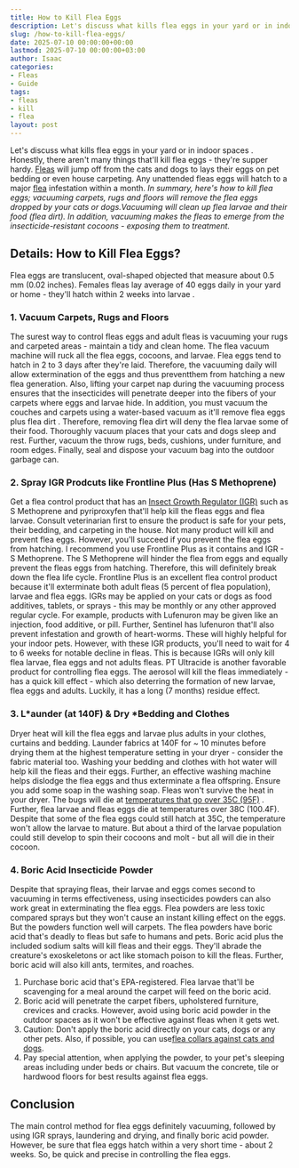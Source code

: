 ```yaml
---
title: How to Kill Flea Eggs
description: Let's discuss what kills flea eggs in your yard or in indoor spaces . Honestly, there aren't many things that'll kill flea eggs - they're supper hardy. Fleas...
slug: /how-to-kill-flea-eggs/
date: 2025-07-10 00:00:00+00:00
lastmod: 2025-07-10 00:00:00+03:00
author: Isaac
categories:
- Fleas
- Guide
tags:
- fleas
- kill
- flea
layout: post
---
```

Let's discuss what kills flea eggs in your yard or in
indoor spaces
. Honestly, there aren't many things that'll kill flea eggs - they're supper hardy.
[Fleas](https://pestpolicy.com/how-to-kill-fleas-on-dogs-naturally-safe-and-fast/) will jump off from the cats and dogs to lays their eggs on pet bedding or even house carpeting. Any unattended fleas eggs will hatch to a major [flea](https://pestpolicy.com/what-kills-fleas-in-the-yard-naturally/) infestation within a month.
*In summary, here's how to kill flea eggs; vacuuming carpets, rugs and floors will remove the flea eggs dropped by your cats or dogs.Vacuuming will clean up flea larvae and their food (flea dirt). In addition, vacuuming makes the fleas to emerge from the insecticide-resistant cocoons - exposing them to treatment.*
## Details: How to Kill Flea Eggs?
Flea eggs are translucent, oval-shaped objected that measure about 0.5 mm (0.02 inches). Females fleas lay average of 40 eggs daily in your yard or home - they'll
hatch within 2 weeks into larvae
.

### **1. Vacuum Carpets, Rugs and Floors**
The surest way to control fleas eggs and adult fleas is vacuuming your rugs and carpeted areas - maintain a tidy and clean home. The
flea vacuum
machine will ruck all the flea eggs, cocoons, and larvae.
Flea eggs tend to hatch in 2 to 3 days after they're laid. Therefore, the vacuuming daily will allow extermination of the eggs and thus preventthem from hatching a new flea generation.
Also, lifting your carpet nap during the vacuuming process ensures that the insecticides will penetrate deeper into the fibers of your carpets where eggs and larvae hide.
In addition, you must vacuum the couches and carpets using a water-based vacuum as it'll remove flea eggs plus
flea dirt
. Therefore, removing flea dirt will deny the flea larvae some of their food.
Thoroughly vacuum places that your cats and dogs sleep and rest. Further, vacuum the throw rugs, beds, cushions, under furniture, and room edges. Finally, seal and dispose your vacuum bag into the outdoor garbage can.
### 2. Spray IGR Prodcuts like Frontline Plus (Has S Methoprene)
Get a flea control product that has an
[Insect Growth Regulator (IGR)](http://npic.orst.edu/ingred/ptype/igr.html)
such as S Methoprene and pyriproxyfen that'll help kill the fleas eggs and flea larvae. Consult veterinarian first to ensure the product is safe for your pets, their bedding, and carpeting in the house.
Not many product will kill and prevent flea eggs. However, you'll succeed if you prevent the flea eggs from hatching. I recommend you use Frontline Plus as it contains and IGR - S Methoprene.
The S Methoprene will hinder the flea from eggs and equally prevent the fleas eggs from hatching. Therefore, this will definitely break down the flea life cycle.
Frontline Plus is an excellent flea control product because it'll exterminate both adult fleas (5 percent of flea population), larvae and flea eggs.
IGRs may be applied on your cats or dogs as food additives, tablets, or sprays - this may be monthly or any other approved regular cycle. For example, products with Lufenuron may be given like an injection, food additive, or pill.
Further, Sentinel has lufenuron that'll also prevent infestation and growth of heart-worms. These will highly helpful for your indoor pets.
However, with these IGR products, you'll need to wait for 4 to 6 weeks for notable decline in fleas. This is because IGRs will only kill flea larvae, flea eggs and not adults fleas.
PT Ultracide is another favorable product for controlling flea eggs. The aerosol will kill the fleas immediately - has a quick kill effect - which also deterring the formation of new larvae, flea eggs and adults. Luckily, it has a long (7 months) residue effect.
### 3. L*aunder (at 140F) & Dry *Bedding and Clothes
Dryer heat will kill the flea eggs and larvae plus adults in your clothes, curtains and bedding. Launder fabrics at 140F for ~ 10 minutes before drying them at the highest temperature setting in your dryer - consider the fabric material too.
Washing your bedding and clothes with hot water will help kill the fleas and their eggs. Further, an effective washing machine helps dislodge the flea eggs and thus exterminate a flea offspring. Ensure you add some soap in the washing soap.
Fleas won't survive the heat in your dryer. The bugs will die at
[temperatures that go over 35C (95F)](https://www.ncbi.nlm.nih.gov/pubmed/7288833)
. Further, flea larvae and fleas eggs die at temperatures over 38C (100.4F).
Despite that some of the flea eggs could still hatch at 35C, the temperature won't allow the larvae to mature. But about a third of the larvae population could still develop to spin their cocoons and molt - but all will die in their cocoon.
### 4. Boric Acid Insecticide Powder
Despite that spraying fleas, their larvae and eggs comes second to vacuuming in terms effectiveness, using insecticides powders can also work great in exterminating the flea eggs.
Flea powders are less toxic compared sprays but they won't cause an instant killing effect on the eggs. But the powders function well will carpets. The flea powders have boric acid that's deadly to fleas but safe to humans and pets.
Boric acid plus the included sodium salts will kill fleas and their eggs. They'll abrade the creature's exoskeletons or act like stomach poison to kill the fleas. Further, boric acid will also kill ants, termites, and roaches.
1. Purchase boric acid that's EPA-registered. Flea larvae that'll be scavenging for a meal around the carpet will feed on the boric acid.
2. Boric acid will penetrate the carpet fibers, upholstered furniture, crevices and cracks. However, avoid using boric acid powder in the outdoor spaces as it won't be effective against fleas when it gets wet.
3. Caution: Don't apply the boric acid directly on your cats, dogs or any other pets. Also, if possible, you can use[flea collars against cats and dogs](https://pestpolicy.com/do-flea-collars-work/).
4. Pay special attention, when applying the powder, to your pet's sleeping areas including under beds or chairs. But vacuum the concrete, tile or hardwood floors for best results against flea eggs.
## Conclusion
The main control method for flea eggs definitely vacuuming, followed by using IGR sprays, laundering and drying, and finally boric acid powder.
However, be sure that flea eggs hatch within a very short time - about 2 weeks. So, be quick and precise in controlling the flea eggs.